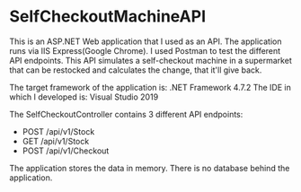 # SelfCheckoutMachineAPI

This is an ASP.NET Web application that I used as an API. The application runs via IIS Express(Google Chrome). I used Postman to test the different API endpoints.
This API simulates a self-checkout machine in a supermarket that can be restocked and calculates the change, that it'll give back.

The target framework of the application is: .NET Framework 4.7.2
The IDE in which I developed is: Visual Studio 2019

The SelfCheckoutController contains 3 different API endpoints:
- POST /api/v1/Stock
- GET /api/v1/Stock
- POST /api/v1/Checkout

The application stores the data in memory. There is no database behind the application.
